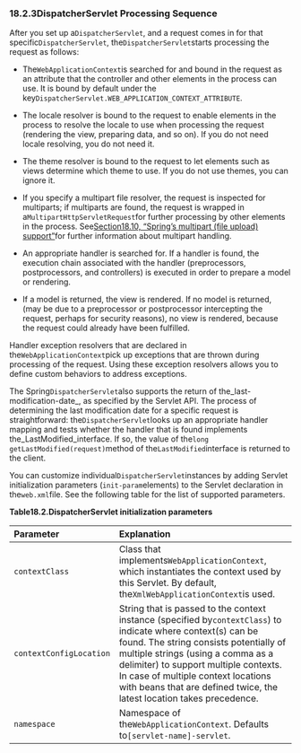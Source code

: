 ### 18.2.3DispatcherServlet Processing Sequence

After you set up a`DispatcherServlet`, and a request comes in for that specific`DispatcherServlet`, the`DispatcherServlet`starts processing the request as follows:

* The`WebApplicationContext`is searched for and bound in the request as an attribute that the controller and other elements in the process can use. It is bound by default under the key`DispatcherServlet.WEB_APPLICATION_CONTEXT_ATTRIBUTE`.

* The locale resolver is bound to the request to enable elements in the process to resolve the locale to use when processing the request \(rendering the view, preparing data, and so on\). If you do not need locale resolving, you do not need it.

* The theme resolver is bound to the request to let elements such as views determine which theme to use. If you do not use themes, you can ignore it.

* If you specify a multipart file resolver, the request is inspected for multiparts; if multiparts are found, the request is wrapped in a`MultipartHttpServletRequest`for further processing by other elements in the process. See[Section18.10, “Spring’s multipart \(file upload\) support”](https://docs.spring.io/spring/docs/5.0.0.M5/spring-framework-reference/html/mvc.html#mvc-multipart)for further information about multipart handling.

* An appropriate handler is searched for. If a handler is found, the execution chain associated with the handler \(preprocessors, postprocessors, and controllers\) is executed in order to prepare a model or rendering.

* If a model is returned, the view is rendered. If no model is returned, \(may be due to a preprocessor or postprocessor intercepting the request, perhaps for security reasons\), no view is rendered, because the request could already have been fulfilled.

Handler exception resolvers that are declared in the`WebApplicationContext`pick up exceptions that are thrown during processing of the request. Using these exception resolvers allows you to define custom behaviors to address exceptions.

The Spring`DispatcherServlet`also supports the return of the_last-modification-date_, as specified by the Servlet API. The process of determining the last modification date for a specific request is straightforward: the`DispatcherServlet`looks up an appropriate handler mapping and tests whether the handler that is found implements the_LastModified_interface. If so, the value of the`long getLastModified(request)`method of the`LastModified`interface is returned to the client.

You can customize individual`DispatcherServlet`instances by adding Servlet initialization parameters \(`init-param`elements\) to the Servlet declaration in the`web.xml`file. See the following table for the list of supported parameters.

**Table18.2.DispatcherServlet initialization parameters**

| Parameter | Explanation |
| :--- | :--- |
| `contextClass` | Class that implements`WebApplicationContext`, which instantiates the context used by this Servlet. By default, the`XmlWebApplicationContext`is used. |
| `contextConfigLocation` | String that is passed to the context instance \(specified by`contextClass`\) to indicate where context\(s\) can be found. The string consists potentially of multiple strings \(using a comma as a delimiter\) to support multiple contexts. In case of multiple context locations with beans that are defined twice, the latest location takes precedence. |
| `namespace` | Namespace of the`WebApplicationContext`. Defaults to`[servlet-name]-servlet`. |

  


